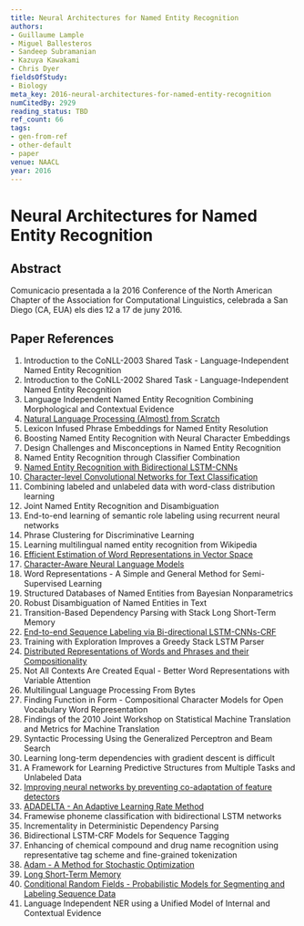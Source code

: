 ```yaml
---
title: Neural Architectures for Named Entity Recognition
authors:
- Guillaume Lample
- Miguel Ballesteros
- Sandeep Subramanian
- Kazuya Kawakami
- Chris Dyer
fieldsOfStudy:
- Biology
meta_key: 2016-neural-architectures-for-named-entity-recognition
numCitedBy: 2929
reading_status: TBD
ref_count: 66
tags:
- gen-from-ref
- other-default
- paper
venue: NAACL
year: 2016
---
```


# Neural Architectures for Named Entity Recognition

## Abstract

Comunicacio presentada a la 2016 Conference of the North American Chapter of the Association for Computational Linguistics, celebrada a San Diego (CA, EUA) els dies 12 a 17 de juny 2016.

## Paper References

1. Introduction to the CoNLL-2003 Shared Task - Language-Independent Named Entity Recognition
2. Introduction to the CoNLL-2002 Shared Task - Language-Independent Named Entity Recognition
3. Language Independent Named Entity Recognition Combining Morphological and Contextual Evidence
4. [Natural Language Processing (Almost) from Scratch](2011-natural-language-processing-almost-from-scratch)
5. Lexicon Infused Phrase Embeddings for Named Entity Resolution
6. Boosting Named Entity Recognition with Neural Character Embeddings
7. Design Challenges and Misconceptions in Named Entity Recognition
8. Named Entity Recognition through Classifier Combination
9. [Named Entity Recognition with Bidirectional LSTM-CNNs](2016-named-entity-recognition-with-bidirectional-lstm-cnns)
10. [Character-level Convolutional Networks for Text Classification](2015-character-level-convolutional-networks-for-text-classification)
11. Combining labeled and unlabeled data with word-class distribution learning
12. Joint Named Entity Recognition and Disambiguation
13. End-to-end learning of semantic role labeling using recurrent neural networks
14. Phrase Clustering for Discriminative Learning
15. Learning multilingual named entity recognition from Wikipedia
16. [Efficient Estimation of Word Representations in Vector Space](2013-efficient-estimation-of-word-representations-in-vector-space)
17. [Character-Aware Neural Language Models](2016-character-aware-neural-language-models)
18. Word Representations - A Simple and General Method for Semi-Supervised Learning
19. Structured Databases of Named Entities from Bayesian Nonparametrics
20. Robust Disambiguation of Named Entities in Text
21. Transition-Based Dependency Parsing with Stack Long Short-Term Memory
22. [End-to-end Sequence Labeling via Bi-directional LSTM-CNNs-CRF](2016-end-to-end-sequence-labeling-via-bi-directional-lstm-cnns-crf)
23. Training with Exploration Improves a Greedy Stack LSTM Parser
24. [Distributed Representations of Words and Phrases and their Compositionality](2013-distributed-representations-of-words-and-phrases-and-their-compositionality)
25. Not All Contexts Are Created Equal - Better Word Representations with Variable Attention
26. Multilingual Language Processing From Bytes
27. Finding Function in Form - Compositional Character Models for Open Vocabulary Word Representation
28. Findings of the 2010 Joint Workshop on Statistical Machine Translation and Metrics for Machine Translation
29. Syntactic Processing Using the Generalized Perceptron and Beam Search
30. Learning long-term dependencies with gradient descent is difficult
31. A Framework for Learning Predictive Structures from Multiple Tasks and Unlabeled Data
32. [Improving neural networks by preventing co-adaptation of feature detectors](2012-improving-neural-networks-by-preventing-co-adaptation-of-feature-detectors)
33. [ADADELTA - An Adaptive Learning Rate Method](2012-adadelta-an-adaptive-learning-rate-method)
34. Framewise phoneme classification with bidirectional LSTM networks
35. Incrementality in Deterministic Dependency Parsing
36. Bidirectional LSTM-CRF Models for Sequence Tagging
37. Enhancing of chemical compound and drug name recognition using representative tag scheme and fine-grained tokenization
38. [Adam - A Method for Stochastic Optimization](2015-adam-a-method-for-stochastic-optimization)
39. [Long Short-Term Memory](1997-long-short-term-memory)
40. [Conditional Random Fields - Probabilistic Models for Segmenting and Labeling Sequence Data](2001-conditional-random-fields-probabilistic-models-for-segmenting-and-labeling-sequence-data)
41. Language Independent NER using a Unified Model of Internal and Contextual Evidence
